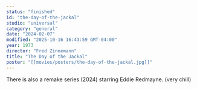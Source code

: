 ```yaml
---
status: "finished"
id: "the-day-of-the-jackal"
studio: "universal"
category: "general"
date: "2024-02-07"
modified: "2025-10-16 16:43:59 GMT-04:00"
year: 1973
director: "Fred Zinnemann"
title: "The Day of the Jackal"
poster: "[[movies/posters/the-day-of-the-jackal.jpg]]"
---
```


There is also a remake series (2024) starring Eddie Redmayne. (very chill)
